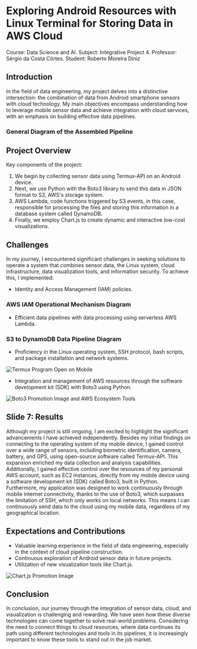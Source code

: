 # Exploring Android Resources with Linux Terminal for Storing Data in AWS Cloud

Course: Data Science and AI.
Subject: Integrative Project 4.
Professor: Sérgio da Costa Côrtes.
Student: Roberto Moreira Diniz

## Introduction
In the field of data engineering, my project delves into a distinctive intersection: the combination of data from Android smartphone sensors with cloud technology. My main objectives encompass understanding how to leverage mobile sensor data and achieve integration with cloud services, with an emphasis on building effective data pipelines.

### General Diagram of the Assembled Pipeline

## Project Overview
Key components of the project:
1. We begin by collecting sensor data using Termux-API on an Android device.
2. Next, we use Python with the Boto3 library to send this data in JSON format to S3, AWS's storage system.
3. AWS Lambda, code functions triggered by S3 events, in this case, responsible for processing the files and storing this information in a database system called DynamoDB.
4. Finally, we employ Chart.js to create dynamic and interactive low-cost visualizations.

## Challenges
In my journey, I encountered significant challenges in seeking solutions to operate a system that combines sensor data, the Linux system, cloud infrastructure, data visualization tools, and information security. To achieve this, I implemented:
- Identity and Access Management (IAM) policies.

### AWS IAM Operational Mechanism Diagram

- Efficient data pipelines with data processing using serverless AWS Lambda.

### S3 to DynamoDB Data Pipeline Diagram

- Proficiency in the Linux operating system, SSH protocol, bash scripts, and package installation and network systems.

![Termux Program Open on Mobile](link-to-image)

- Integration and management of AWS resources through the software development kit (SDK) with Boto3 using Python.

![Boto3 Promotion Image and AWS Ecosystem Tools](link-to-image)

## Slide 7: Results
Although my project is still ongoing, I am excited to highlight the significant advancements I have achieved independently. Besides my initial findings on connecting to the operating system of my mobile device, I gained control over a wide range of sensors, including biometric identification, camera, battery, and GPS, using open-source software called Termux-API. This expansion enriched my data collection and analysis capabilities. Additionally, I gained effective control over the resources of my personal AWS account, such as EC2 instances, directly from my mobile device using a software development kit (SDK) called Boto3, built in Python. Furthermore, my application was designed to work continuously through mobile internet connectivity, thanks to the use of Boto3, which surpasses the limitation of SSH, which only works on local networks. This means I can continuously send data to the cloud using my mobile data, regardless of my geographical location.

## Expectations and Contributions
- Valuable learning experience in the field of data engineering, especially in the context of cloud pipeline construction.
- Continuous exploration of Android sensor data in future projects.
- Utilization of new visualization tools like Chart.js.

![Chart.js Promotion Image](link-to-image)

## Conclusion
In conclusion, our journey through the integration of sensor data, cloud, and visualization is challenging and rewarding. We have seen how these diverse technologies can come together to solve real-world problems. Considering the need to connect things to cloud resources, where data continues its path using different technologies and tools in its pipelines, it is increasingly important to know these tools to stand out in the job market.

